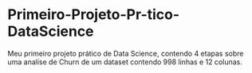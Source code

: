 # Primeiro-Projeto-Pr-tico-DataScience
Meu primeiro projeto prático de Data Science, contendo 4 etapas sobre uma analise de Churn de um dataset contendo 998 linhas e 12 colunas. 
